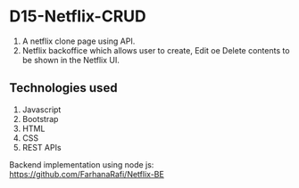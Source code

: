 # D15-Netflix-CRUD
1. A netflix clone page using API.
2. Netflix backoffice which allows user to create, Edit oe Delete contents to be shown in the Netflix UI.

## Technologies used
1. Javascript
2. Bootstrap
3. HTML
4. CSS
5. REST APIs

Backend implementation using node js: https://github.com/FarhanaRafi/Netflix-BE
